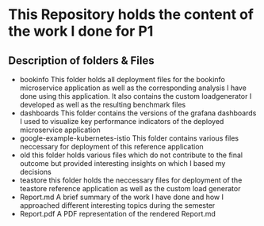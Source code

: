 # This Repository holds the content of the work I done for P1

## Description of folders & Files
- bookinfo
	This folder holds all deployment files for the bookinfo microservice application as well as the corresponding analysis I have done using this application.
	It also contains the custom loadgenerator I developed as well as the resulting benchmark files
- dashboards
	This folder contains the versions of the grafana dashboards I used to visualize key performance indicators of the deployed microservice application
- google-example-kubernetes-istio
	This folder contains various files neccessary for deployment of this reference application
- old 
	this folder holds various files which do not contribute to the final outcome but provided interesting insights on which I based my decisions
- teastore
	this folder holds the neccessary files for deployment of the teastore reference application as well as the custom load generator
- Report.md
	A brief summary of the work I have done and how I approached different interesting topics during the semester
- Report.pdf
	A PDF representation of the rendered Report.md	